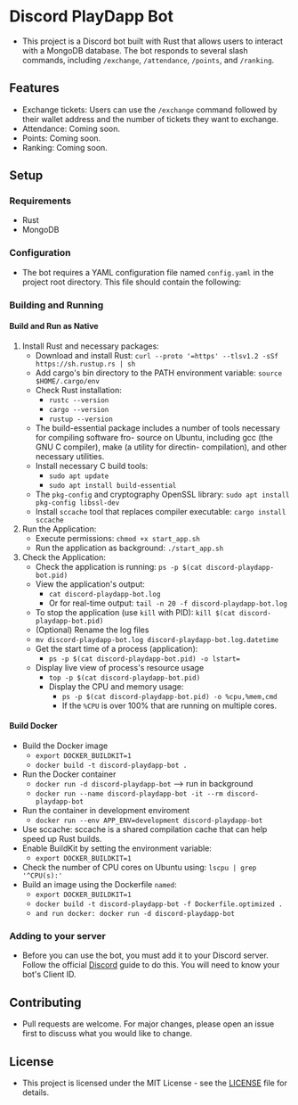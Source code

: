 # Discord PlayDapp Bot
- This project is a Discord bot built with Rust that allows users to interact with a MongoDB database. The bot responds to several slash commands, including `/exchange`, `/attendance`, `/points`, and `/ranking`.

## Features
- Exchange tickets: Users can use the `/exchange` command followed by their wallet address and the number of tickets they want to exchange.
- Attendance: Coming soon.
- Points: Coming soon.
- Ranking: Coming soon.
## Setup
### Requirements
- Rust
- MongoDB
### Configuration
- The bot requires a YAML configuration file named `config.yaml` in the project root directory. This file should contain the following:
### Building and Running
#### Build and Run as Native
1. Install Rust and necessary packages:
    - Download and install Rust: `curl --proto '=https' --tlsv1.2 -sSf https://sh.rustup.rs | sh`
    - Add cargo's bin directory to the PATH environment variable: `source $HOME/.cargo/env`
    - Check Rust installation:
        - `rustc --version`
        - `cargo --version`
        - `rustup --version`
    - The build-essential package includes a number of tools necessary for compiling software fro- source on Ubuntu, including gcc (the GNU C compiler), make (a utility for directin- compilation), and other necessary utilities.
    - Install necessary C build tools:
        - `sudo apt update`
        - `sudo apt install build-essential`
    - The `pkg-config` and cryptography OpenSSL library: `sudo apt install pkg-config libssl-dev`
    - Install `sccache` tool that replaces compiler executable: `cargo install sccache`
2. Run the Application:
    - Execute permissions: `chmod +x start_app.sh`
    - Run the application as background: `./start_app.sh`
3. Check the Application:
    - Check the application is running: `ps -p $(cat discord-playdapp-bot.pid)`
    - View the application's output:
        - `cat discord-playdapp-bot.log`
        - Or for real-time output: `tail -n 20 -f discord-playdapp-bot.log`
    - To stop the application (use `kill` with PID): `kill $(cat discord-playdapp-bot.pid)`
    - (Optional) Rename the log files
    - `mv discord-playdapp-bot.log discord-playdapp-bot.log.datetime`
    - Get the start time of a process (application):
        - `ps -p $(cat discord-playdapp-bot.pid) -o lstart=`
    - Display live view of process's resource usage
        - `top -p $(cat discord-playdapp-bot.pid)`
        - Display the CPU and memory usage: 
            - `ps -p $(cat discord-playdapp-bot.pid) -o %cpu,%mem,cmd`
            - If the `%CPU` is over 100% that are running on multiple cores.

#### Build Docker
- Build the Docker image
    - `export DOCKER_BUILDKIT=1`
    - `docker build -t discord-playdapp-bot .`
- Run the Docker container
    - `docker run -d discord-playdapp-bot` --> run in background
    - `docker run --name discord-playdapp-bot -it --rm discord-playdapp-bot`
- Run the container in development enviroment
    - `docker run --env APP_ENV=development discord-playdapp-bot`
- Use sccache: sccache is a shared compilation cache that can help speed up Rust builds.
- Enable BuildKit by setting the environment variable:
    - `export DOCKER_BUILDKIT=1`
- Check the number of CPU cores on Ubuntu using: `lscpu | grep '^CPU(s):'`
- Build an image using the Dockerfile `named`:
    - `export DOCKER_BUILDKIT=1`
    - `docker build -t discord-playdapp-bot -f Dockerfile.optimized .`
    - `and run docker: docker run -d discord-playdapp-bot`
### Adding to your server
- Before you can use the bot, you must add it to your Discord server. Follow the official [Discord](https://discord.com/developers/docs/topics/oauth2#bots) guide to do this. You will need to know your bot's Client ID.

## Contributing
- Pull requests are welcome. For major changes, please open an issue first to discuss what you would like to change.

## License
- This project is licensed under the MIT License - see the [LICENSE](https://mit-license.org/) file for details.